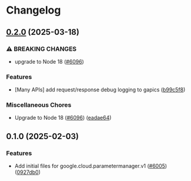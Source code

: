 # Changelog

## [0.2.0](https://github.com/googleapis/google-cloud-node/compare/parametermanager-v0.1.0...parametermanager-v0.2.0) (2025-03-18)


### ⚠ BREAKING CHANGES

* upgrade to Node 18 ([#6096](https://github.com/googleapis/google-cloud-node/issues/6096))

### Features

* [Many APIs] add request/response debug logging to gapics ([b99c5f8](https://github.com/googleapis/google-cloud-node/commit/b99c5f8269a8401c72e9c913971c7e90467209e2))


### Miscellaneous Chores

* Upgrade to Node 18 ([#6096](https://github.com/googleapis/google-cloud-node/issues/6096)) ([eadae64](https://github.com/googleapis/google-cloud-node/commit/eadae64d54e07aa2c65097ea52e65008d4e87436))

## 0.1.0 (2025-02-03)


### Features

* Add initial files for google.cloud.parametermanager.v1 ([#6005](https://github.com/googleapis/google-cloud-node/issues/6005)) ([0927db0](https://github.com/googleapis/google-cloud-node/commit/0927db07d23a5d4ff619dc73acfb92a271aaf044))

